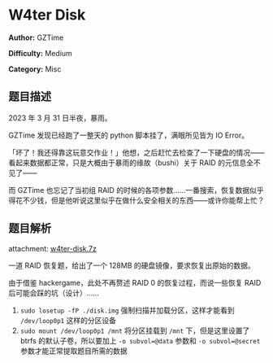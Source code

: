 # W4ter Disk

**Author:** GZTime

**Difficulty:** Medium

**Category:** Misc

## 题目描述

2023 年 3 月 31 日半夜，暴雨。

GZTime 发现已经跑了一整天的 python 脚本挂了，满眼所见皆为 IO Error。

「坏了！我还得靠这玩意交作业！」他想，之后赶忙去检查了一下硬盘的情况——看起来数据都正常，只是大概由于暴雨的缘故（bushi）关于 RAID 的元信息全不见了——

而 GZTime 也忘记了当初组 RAID 的时候的各项参数……一番搜索，恢复数据似乎得花不少钱，但是他听说这里似乎在做什么安全相关的东西——或许你能帮上忙？

## 题目解析

attachment: [w4ter-disk.7z](https://nas.gzti.me/Misc/Assets/w4ter-disk.7z)

一道 RAID 恢复题，给出了一个 128MB 的硬盘镜像，要求恢复出原始的数据。

由于借鉴 hackergame，此处不再赘述 RAID 0 的恢复过程，而说一些恢复 RAID 后可能会踩的坑（设计）……

1. `sudo losetup -fP ./disk.img` 强制扫描并加载分区，这样才能看到 `/dev/loop0p1` 这样的分区设备
2. `sudo mount /dev/loop0p1 /mnt` 将分区挂载到 `/mnt` 下，但是这里设置了 btrfs 的默认子卷，所以要加上 `-o subvol=@data` 参数和 `-o subvol=@secret` 参数才能正常提取题目所需的数据
